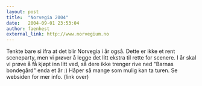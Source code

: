 ```yaml
---
layout: post
title:  "Norvegia 2004"
date:   2004-09-01 23:53:04
author: faenhest
external_link: http://www.norvegium.no
---
```

Tenkte bare si ifra at det blir Norvegia i år også. Dette er ikke et
rent sceneparty, men vi prøver å legge det litt ekstra til rette for
scenere. I år skal vi prøve å få kjøpt inn litt ved, så dere ikke
trenger rive ned "Barnas bondegård" enda et år :) Håper så mange som
mulig kan ta turen. Se websiden for mer info. (link over)

